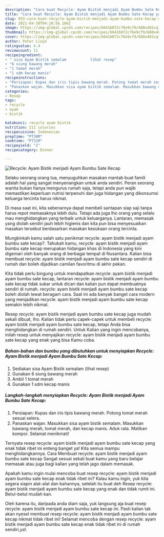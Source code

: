 ```yaml
---
description: "Cara buat Recycle: Ayam Bistik menjadi Ayam Bumbu Sate Kecap yang lezat dan Mudah Dibuat"
title: "Cara buat Recycle: Ayam Bistik menjadi Ayam Bumbu Sate Kecap yang lezat dan Mudah Dibuat"
slug: 933-cara-buat-recycle-ayam-bistik-menjadi-ayam-bumbu-sate-kecap-yang-lezat-dan-mudah-dibuat
date: 2021-04-30T04:10:56.166Z
image: https://img-global.cpcdn.com/recipes/b641b072c76e9cf9/680x482cq70/recycle-ayam-bistik-menjadi-ayam-bumbu-sate-kecap-foto-resep-utama.jpg
thumbnail: https://img-global.cpcdn.com/recipes/b641b072c76e9cf9/680x482cq70/recycle-ayam-bistik-menjadi-ayam-bumbu-sate-kecap-foto-resep-utama.jpg
cover: https://img-global.cpcdn.com/recipes/b641b072c76e9cf9/680x482cq70/recycle-ayam-bistik-menjadi-ayam-bumbu-sate-kecap-foto-resep-utama.jpg
author: Peter Lloyd
ratingvalue: 4.4
reviewcount: 11
recipeingredient:
- " sisa Ayam Bistik semalam           lihat resep"
- "6 siung bawang merah"
- "1 tomat merah"
- "1 sdm kecap manis"
recipeinstructions:
- "Persiapan: Kupas dan iris tipis bawang merah. Potong tomat merah sesuai selera."
- "Panaskan wajan. Masukkan sisa ayam bistik semalam. Masukkan bawang merah, tomat merah, dan kecap manis. Aduk rata. Matikan kompor. Selamat menikmati!"
categories:
- Resep
tags:
- recycle
- ayam
- bistik

katakunci: recycle ayam bistik 
nutrition: 211 calories
recipecuisine: Indonesian
preptime: "PT30M"
cooktime: "PT31M"
recipeyield: "2"
recipecategory: Dinner

---
```



![Recycle: Ayam Bistik menjadi Ayam Bumbu Sate Kecap](https://img-global.cpcdn.com/recipes/b641b072c76e9cf9/680x482cq70/recycle-ayam-bistik-menjadi-ayam-bumbu-sate-kecap-foto-resep-utama.jpg)

Selaku seorang orang tua, menyuguhkan masakan mantab buat famili adalah hal yang sangat menyenangkan untuk anda sendiri. Peran seorang  wanita bukan hanya mengurus rumah saja, tetapi anda pun wajib memastikan keperluan nutrisi terpenuhi dan juga hidangan yang dikonsumsi keluarga tercinta harus nikmat.

Di masa  saat ini, kita sebenarnya dapat membeli santapan siap saji tanpa harus repot memasaknya lebih dulu. Tetapi ada juga lho orang yang selalu mau menghidangkan yang terbaik untuk keluarganya. Lantaran, memasak yang diolah sendiri jauh lebih higienis dan kita pun bisa menyesuaikan masakan tersebut berdasarkan masakan kesukaan orang tercinta. 



Mungkinkah kamu salah satu penikmat recycle: ayam bistik menjadi ayam bumbu sate kecap?. Tahukah kamu, recycle: ayam bistik menjadi ayam bumbu sate kecap merupakan hidangan khas di Indonesia yang kini digemari oleh banyak orang di berbagai tempat di Nusantara. Kalian bisa membuat recycle: ayam bistik menjadi ayam bumbu sate kecap sendiri di rumah dan boleh dijadikan camilan favoritmu di akhir pekan.

Kita tidak perlu bingung untuk mendapatkan recycle: ayam bistik menjadi ayam bumbu sate kecap, lantaran recycle: ayam bistik menjadi ayam bumbu sate kecap tidak sukar untuk dicari dan kalian pun dapat membuatnya sendiri di rumah. recycle: ayam bistik menjadi ayam bumbu sate kecap boleh diolah lewat beragam cara. Saat ini ada banyak banget cara modern yang menjadikan recycle: ayam bistik menjadi ayam bumbu sate kecap semakin lebih nikmat.

Resep recycle: ayam bistik menjadi ayam bumbu sate kecap juga mudah sekali dibuat, lho. Kalian tidak perlu capek-capek untuk membeli recycle: ayam bistik menjadi ayam bumbu sate kecap, tetapi Anda bisa menghidangkan di rumah sendiri. Untuk Kalian yang ingin mencobanya, inilah resep untuk menyajikan recycle: ayam bistik menjadi ayam bumbu sate kecap yang enak yang bisa Kamu coba.

<!--inarticleads1-->

##### Bahan-bahan dan bumbu yang dibutuhkan untuk menyiapkan Recycle: Ayam Bistik menjadi Ayam Bumbu Sate Kecap:

1. Sediakan  sisa Ayam Bistik semalam           (lihat resep)
1. Gunakan 6 siung bawang merah
1. Ambil 1 tomat merah
1. Gunakan 1 sdm kecap manis




<!--inarticleads2-->

##### Langkah-langkah menyiapkan Recycle: Ayam Bistik menjadi Ayam Bumbu Sate Kecap:

1. Persiapan: Kupas dan iris tipis bawang merah. Potong tomat merah sesuai selera.
1. Panaskan wajan. Masukkan sisa ayam bistik semalam. Masukkan bawang merah, tomat merah, dan kecap manis. Aduk rata. Matikan kompor. Selamat menikmati!




Ternyata resep recycle: ayam bistik menjadi ayam bumbu sate kecap yang enak tidak ribet ini enteng banget ya! Kita semua mampu menghidangkannya. Cara Membuat recycle: ayam bistik menjadi ayam bumbu sate kecap Sangat sesuai sekali buat kamu yang baru belajar memasak atau juga bagi kalian yang telah jago dalam memasak.

Apakah kamu ingin mulai mencoba buat resep recycle: ayam bistik menjadi ayam bumbu sate kecap enak tidak ribet ini? Kalau kamu ingin, yuk kita segera siapin alat-alat dan bahannya, setelah itu buat deh Resep recycle: ayam bistik menjadi ayam bumbu sate kecap yang enak dan tidak rumit ini. Betul-betul mudah kan. 

Oleh karena itu, daripada anda diam saja, yuk langsung aja buat resep recycle: ayam bistik menjadi ayam bumbu sate kecap ini. Pasti kalian tak akan nyesel membuat resep recycle: ayam bistik menjadi ayam bumbu sate kecap nikmat tidak ribet ini! Selamat mencoba dengan resep recycle: ayam bistik menjadi ayam bumbu sate kecap enak tidak ribet ini di rumah sendiri,ya!.

